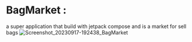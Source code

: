 # BagMarket :
a super application that build with jetpack compose and is a market for sell bags 
![Screenshot_20230917-192438_BagMarket](https://github.com/alipakdelnia/BagMarket/assets/43273736/1a81eca8-96d7-47b1-b39d-9400cfdaa519)
